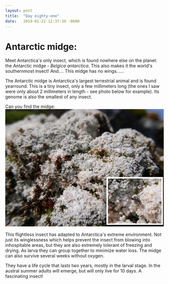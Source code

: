 ```yaml
---
layout: post
title:  "Day eighty-one"
date:   2019-02-22 12:37:39 -0600
---
```

# Antarctic midge:   
Meet Antarctica's only insect, which is found nowhere else on the planet: the Antarctic midge - *Belgica antarctica*. This also makes it the world's southernmost insect! And.... This midge has no wings...... 

The Antarctic midge is Antarctica's largest terrestrial animal and is found yearround. This is a tiny insect, only a few millimeters long (the ones I saw were only about 2 millimeters in length - see photo below for example). Its genome is also the smallest of any insect. 

Can you find the midge: 
![Antarctic midge](/assets/blog_photos/190222/BelgicaAntarctica_Midge.jpg)

This flightless insect has adapted to Antarctica's extreme environment. Not just its winglessness which helps prevent the insect from blowing into inhospitable areas, but they are also extremely tolerant of freezing and drying. As larva they can group together to minimize water loss. The midge can also survive several weeks without oxygen.

They have a life cycle that lasts two years, mostly in the larval stage. In the austral summer adults will emerge, but will only live for 10 days. A fascinating insect! 